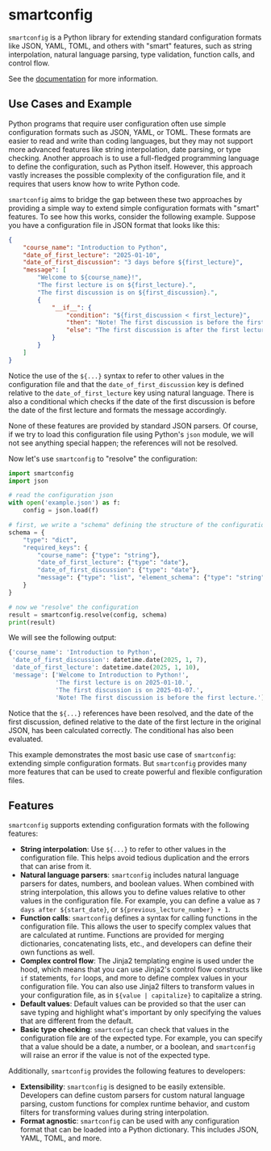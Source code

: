 # smartconfig

`smartconfig` is a Python library for extending standard configuration formats
like JSON, YAML, TOML, and others with "smart" features, such as string
interpolation, natural language parsing, type validation, function calls, and
control flow.

See the [documentation](https://eldridgejm.github.io/smartconfig/) for more information.

## Use Cases and Example

Python programs that require user configuration often use simple configuration formats such as JSON, YAML, or TOML. These formats are easier to read and write than coding languages, but they may not support more advanced features like string interpolation, date parsing, or type checking. Another approach is to use a full-fledged programming language to define the configuration, such as Python itself. However, this approach vastly increases the possible complexity of the configuration file, and it requires that users know how to write Python code.

`smartconfig` aims to bridge the gap between these two approaches by providing a simple way to extend simple configuration formats with "smart" features. To see how this works, consider the following example. Suppose you have a configuration file in JSON format that looks like this:

```json
{
    "course_name": "Introduction to Python",
    "date_of_first_lecture": "2025-01-10",
    "date_of_first_discussion": "3 days before ${first_lecture}",
    "message": [
        "Welcome to ${course_name}!",
        "The first lecture is on ${first_lecture}.",
        "The first discussion is on ${first_discussion}.",
        {
            "__if__": {
                "condition": "${first_discussion < first_lecture}",
                "then": "Note! The first discussion is before the first lecture.",
                "else": "The first discussion is after the first lecture."
            }
        }
    ]
}
```

Notice the use of the `${...}` syntax to refer to other values in the
configuration file and that the `date_of_first_discussion` key is defined
relative to the `date_of_first_lecture` key using natural language. There is
also a conditional which checks if the date of the first discussion is before
the date of the first lecture and formats the message accordingly.

None of these features are provided by standard JSON parsers. Of course, if we
try to load this configuration file using Python's `json` module, we will not
see anything special happen; the references will not be resolved.

Now let's use `smartconfig` to "resolve" the configuration:

```python
import smartconfig
import json

# read the configuration json
with open('example.json') as f:
    config = json.load(f)

# first, we write a "schema" defining the structure of the configuration
schema = {
    "type": "dict",
    "required_keys": {
        "course_name": {"type": "string"},
        "date_of_first_lecture": {"type": "date"},
        "date_of_first_discussion": {"type": "date"},
        "message": {"type": "list", "element_schema": {"type": "string"}}
    }
}

# now we "resolve" the configuration
result = smartconfig.resolve(config, schema)
print(result)
```

We will see the following output:

```python
{'course_name': 'Introduction to Python',
 'date_of_first_discussion': datetime.date(2025, 1, 7),
 'date_of_first_lecture': datetime.date(2025, 1, 10),
 'message': ['Welcome to Introduction to Python!',
             'The first lecture is on 2025-01-10.',
             'The first discussion is on 2025-01-07.',
             'Note! The first discussion is before the first lecture.']}
```

Notice that the `${...}` references have been resolved, and the date of the
first discussion, defined relative to the date of the first lecture in the
original JSON, has been calculated correctly. The conditional has also
been evaluated.

This example demonstrates the most basic use case of `smartconfig`: extending simple configuration formats. But `smartconfig` provides many more features that can be used to create powerful and flexible configuration files.

## Features

`smartconfig` supports extending configuration formats with the following features:

- **String interpolation**: Use `${...}` to refer to other values in the configuration file. This helps avoid tedious duplication and the errors that can arise from it.
- **Natural language parsers**: `smartconfig` includes natural language parsers for dates, numbers, and boolean values. When combined with string interpolation, this allows you to define values relative to other values in the configuration file. For example, you can define a value as `7 days after ${start_date}`, or `${previous_lecture_number} + 1`.
- **Function calls**: `smartconfig` defines a syntax for calling functions in the configuration file. This allows the user to specify complex values that are calculated at runtime. Functions are provided for merging dictionaries, concatenating lists, etc., and developers can define their own functions as well.
- **Complex control flow**: The Jinja2 templating engine is used under the hood, which means that you can use Jinja2's control flow constructs like `if` statements, `for` loops, and more to define complex values in your configuration file. You can also use Jinja2 filters to transform values in your configuration file, as in `${value | capitalize}` to capitalize a string.
- **Default values**: Default values can be provided so that the user can save typing and highlight what's important by only specifying the values that are different from the default.
- **Basic type checking**: `smartconfig` can check that values in the configuration file are of the expected type. For example, you can specify that a value should be a date, a number, or a boolean, and `smartconfig` will raise an error if the value is not of the expected type.

Additionally, `smartconfig` provides the following features to developers:

- **Extensibility**: `smartconfig` is designed to be easily extensible. Developers can define custom parsers for custom natural language parsing, custom functions for complex runtime behavior, and custom filters for transforming values during string interpolation.
- **Format agnostic**: `smartconfig` can be used with any configuration format that can be loaded into a Python dictionary. This includes JSON, YAML, TOML, and more.
